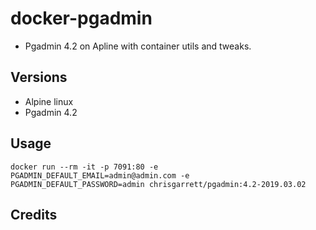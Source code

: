 # docker-pgadmin

* Pgadmin 4.2 on Apline with container utils and tweaks.

## Versions
- Alpine linux
- Pgadmin 4.2

## Usage

`docker run --rm -it -p 7091:80 -e PGADMIN_DEFAULT_EMAIL=admin@admin.com -e PGADMIN_DEFAULT_PASSWORD=admin chrisgarrett/pgadmin:4.2-2019.03.02`


## Credits

